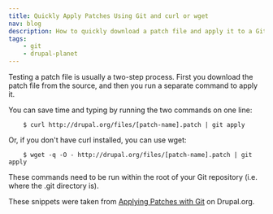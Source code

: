 ```yaml
---
title: Quickly Apply Patches Using Git and curl or wget
nav: blog
description: How to quickly download a patch file and apply it to a Git repository in one line
tags:
    - git
    - drupal-planet
---
```

Testing a patch file is usually a two-step process. First you download the patch file from the source, and then you run a separate command to apply it.

You can save time and typing by running the two commands on one line:

        $ curl http://drupal.org/files/[patch-name].patch | git apply

Or, if you don't have curl installed, you can use wget:

        $ wget -q -O - http://drupal.org/files/[patch-name].patch | git apply

These commands need to be run within the root of your Git repository (i.e. where the .git directory is).

These snippets were taken from [Applying Patches with Git](https://drupal.org/node/1399218) on Drupal.org.
